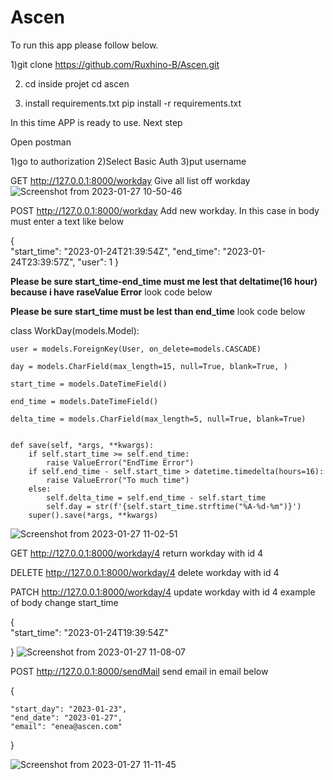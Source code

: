 # Ascen
To run this app please follow below.

1)git clone https://github.com/Ruxhino-B/Ascen.git

2) cd inside projet cd ascen

3) install requirements.txt
pip install -r requirements.txt

In this time APP is ready to use.
Next step

Open postman

1)go to authorization
2)Select Basic Auth
3)put username

GET http://127.0.0.1:8000/workday Give all list off workday
![Screenshot from 2023-01-27 10-50-46](https://user-images.githubusercontent.com/32514053/215057528-da897d2a-11aa-41e9-bd08-295fe522e28c.png)

POST http://127.0.0.1:8000/workday Add new workday. In this case in body must enter a text like below

{  
    "start_time": "2023-01-24T21:39:54Z",
    "end_time": "2023-01-24T23:39:57Z",
    "user": 1
}

**Please be sure start_time-end_time must me lest that deltatime(16 hour) because i have raseValue Error** look code below

**Please be sure start_time must be lest than end_time** look code below

class WorkDay(models.Model):

    user = models.ForeignKey(User, on_delete=models.CASCADE)
    
    day = models.CharField(max_length=15, null=True, blank=True, )
    
    start_time = models.DateTimeField()
    
    end_time = models.DateTimeField()
    
    delta_time = models.CharField(max_length=5, null=True, blank=True)
    

    def save(self, *args, **kwargs):
        if self.start_time >= self.end_time:
            raise ValueError("EndTime Error")
        if self.end_time - self.start_time > datetime.timedelta(hours=16):
            raise ValueError("To much time")
        else:
            self.delta_time = self.end_time - self.start_time
            self.day = str(f'{self.start_time.strftime("%A-%d-%m")}')
        super().save(*args, **kwargs)
  
![Screenshot from 2023-01-27 11-02-51](https://user-images.githubusercontent.com/32514053/215059757-c12272ba-4f79-472a-9ff4-6b938b3ec322.png)


GET http://127.0.0.1:8000/workday/4 return workday with id 4

DELETE http://127.0.0.1:8000/workday/4 delete workday with id 4

PATCH http://127.0.0.1:8000/workday/4 update workday with id 4 example of body change start_time

{    
    "start_time": "2023-01-24T19:39:54Z"  
    
}
![Screenshot from 2023-01-27 11-08-07](https://user-images.githubusercontent.com/32514053/215060639-57692217-a15b-4eaa-8410-c46674537fbd.png)

POST http://127.0.0.1:8000/sendMail send email in email below

{
    
    "start_day": "2023-01-23",
    "end_date": "2023-01-27",
    "email": "enea@ascen.com"
}

![Screenshot from 2023-01-27 11-11-45](https://user-images.githubusercontent.com/32514053/215061384-bfae239f-f0cf-44a8-842d-edb7e94a6e04.png)


